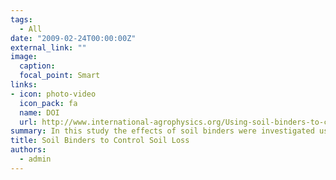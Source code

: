 ```yaml
---
tags:
  - All
date: "2009-02-24T00:00:00Z"
external_link: ""
image:
  caption: 
  focal_point: Smart
links:
- icon: photo-video
  icon_pack: fa
  name: DOI
  url: http://www.international-agrophysics.org/Using-soil-binders-to-control-runoff-and-soil-loss-in-steep-slopes-under-simulated,106421,0,2.html
summary: In this study the effects of soil binders were investigated using the rainfall simulator and small flume facilities of IRFRI erosion laboratory. . It was found that at steep slopes higher soil binder application rates are required to enhance soil structure stability, to reduce runoff and soil erosion. 
title: Soil Binders to Control Soil Loss
authors: 
  - admin
---
```



